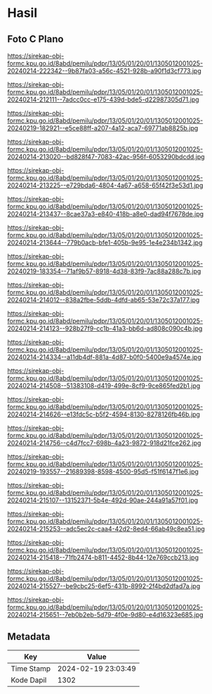 # Hasil

## Foto C Plano

https://sirekap-obj-formc.kpu.go.id/8abd/pemilu/pdpr/13/05/01/20/01/1305012001025-20240214-222342--9b87fa03-a56c-4521-928b-a90f1d3cf773.jpg

https://sirekap-obj-formc.kpu.go.id/8abd/pemilu/pdpr/13/05/01/20/01/1305012001025-20240214-212111--7adcc0cc-e175-439d-bde5-d22987305d71.jpg

https://sirekap-obj-formc.kpu.go.id/8abd/pemilu/pdpr/13/05/01/20/01/1305012001025-20240219-182921--e5ce88ff-a207-4a12-aca7-69771ab8825b.jpg

https://sirekap-obj-formc.kpu.go.id/8abd/pemilu/pdpr/13/05/01/20/01/1305012001025-20240214-213020--bd828f47-7083-42ac-956f-6053290bdcdd.jpg

https://sirekap-obj-formc.kpu.go.id/8abd/pemilu/pdpr/13/05/01/20/01/1305012001025-20240214-213225--e729bda6-4804-4a67-a658-65f42f3e53d1.jpg

https://sirekap-obj-formc.kpu.go.id/8abd/pemilu/pdpr/13/05/01/20/01/1305012001025-20240214-213437--8cae37a3-e840-418b-a8e0-dad94f7678de.jpg

https://sirekap-obj-formc.kpu.go.id/8abd/pemilu/pdpr/13/05/01/20/01/1305012001025-20240214-213644--779b0acb-bfe1-405b-9e95-1e4e234b1342.jpg

https://sirekap-obj-formc.kpu.go.id/8abd/pemilu/pdpr/13/05/01/20/01/1305012001025-20240219-183354--71af9b57-8918-4d38-83f9-7ac88a288c7b.jpg

https://sirekap-obj-formc.kpu.go.id/8abd/pemilu/pdpr/13/05/01/20/01/1305012001025-20240214-214012--838a2fbe-5ddb-4dfd-ab65-53e72c37a177.jpg

https://sirekap-obj-formc.kpu.go.id/8abd/pemilu/pdpr/13/05/01/20/01/1305012001025-20240214-214123--928b27f9-cc1b-41a3-bb6d-ad808c090c4b.jpg

https://sirekap-obj-formc.kpu.go.id/8abd/pemilu/pdpr/13/05/01/20/01/1305012001025-20240214-214334--a11db4df-881a-4d87-b0f0-5400e9a4574e.jpg

https://sirekap-obj-formc.kpu.go.id/8abd/pemilu/pdpr/13/05/01/20/01/1305012001025-20240214-214508--51383108-d419-499e-8cf9-9ce865fed2b1.jpg

https://sirekap-obj-formc.kpu.go.id/8abd/pemilu/pdpr/13/05/01/20/01/1305012001025-20240214-214626--e13fdc5c-b5f2-4594-8130-8278126fb46b.jpg

https://sirekap-obj-formc.kpu.go.id/8abd/pemilu/pdpr/13/05/01/20/01/1305012001025-20240214-214756--c4d7fcc7-698b-4a23-9872-918d21fce262.jpg

https://sirekap-obj-formc.kpu.go.id/8abd/pemilu/pdpr/13/05/01/20/01/1305012001025-20240219-193557--21689398-8598-4500-95d5-f51f6147f1e6.jpg

https://sirekap-obj-formc.kpu.go.id/8abd/pemilu/pdpr/13/05/01/20/01/1305012001025-20240214-215107--13152371-5b4e-492d-90ae-244a91a57f01.jpg

https://sirekap-obj-formc.kpu.go.id/8abd/pemilu/pdpr/13/05/01/20/01/1305012001025-20240214-215253--adc5ec2c-caa4-42d2-8ed4-66ab49c8ea51.jpg

https://sirekap-obj-formc.kpu.go.id/8abd/pemilu/pdpr/13/05/01/20/01/1305012001025-20240214-215418--71fb2474-b811-4452-8b44-12e769ccb213.jpg

https://sirekap-obj-formc.kpu.go.id/8abd/pemilu/pdpr/13/05/01/20/01/1305012001025-20240214-215527--be9cbc25-6ef5-431b-8992-2f4bd2dfad7a.jpg

https://sirekap-obj-formc.kpu.go.id/8abd/pemilu/pdpr/13/05/01/20/01/1305012001025-20240214-215651--7eb0b2eb-5d79-4f0e-9d80-e4d16323e685.jpg


## Metadata

| Key        | Value               |
| ---------- | ------------------- |
| Time Stamp | 2024-02-19 23:03:49 |
| Kode Dapil | 1302                |



